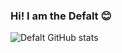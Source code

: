 ### Hi! I am the Defalt 😊

![Defalt GitHub stats](https://github-readme-stats.vercel.app/api?username=anuraghazra&show_icons=true&theme=radical)
